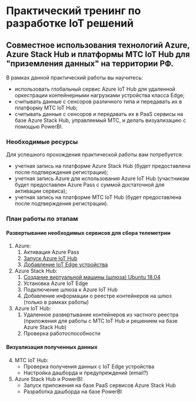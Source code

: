 # Практический тренинг по разработке IoT решений
## Совместное использования технологий Azure, Azure Stack Hub и платформы МТС IoT Hub для "приземления данных" на территории РФ.
В рамках данной практический работы вы научитесь:
- использовать глобальный сервис Azure IoT Hub для удаленной оркестрации контейнерными нагрузками устройства класса Edge;
- считывать данные с сенсоров различного типа и передавать их в платформу МТС IoT Hub;
- считывать данные с сенсоров и передавать их в PaaS сервисы на базе Azure Stack Hub, управляемый МТС, и делать визуализацию с помощью PowerBI.

### Необходимые ресурсы
Для успешного прохождения практической работы вам потребуется:
- учетная запись на платформе Azure Stack Hub (будет предоставлена после подтверждения регистрации);
- учетная запись Azure для использования Azure IoT Hub (участникам будет предоставлен Azure Pass с суммой достаточной для активации сервиса);
- учетная запись на платформе МТС IoT Hub (будет предоставлена после подтверждения регистрации).

### План работы по этапам
#### Развертывание необходимых сервисов для сбора телеметрии
1. Azure:
   1. Активация Azure Pass
   2. [Запуск Azure IoT Hub](https://github.com/dmitriyteteruk/IoT-HOL-MTS-AwaraIT/blob/main/1.2-Setup-Azure-IoT-Hub.md)
   3. [Добавление IoT Edge устройства](https://github.com/dmitriyteteruk/IoT-HOL-MTS-AwaraIT/blob/main/1.3-AddIoT-Edge-Device-To-Azure-IoT-Hub.md)
2. Azure Stack Hub:
   1. [Создание виртуальной машины (шлюза) Ubuntu 18.04](https://github.com/dmitriyteteruk/IoT-HOL-MTS-AwaraIT/blob/main/2.1-Setup-IoT-Edge-Gateway-VM-ASH.md)
   2. Установка Azure IoT Edge
   3. Подключение шлюза к Azure IoT Hub
   4. Добавление информации о реестре контейнеров на шлюз (только в рамках работы)
3. Azure IoT Hub:
   1. Удаленное развертывание контейнеров из частного реестра (приложения для работы с МТС IoT Hub и решением на базе Azure Stack Hub)
   2. Проверка работоспособности
#### Визуализация полученных данных
4. МТС IoT Hub:
    - Проверка получения данных с IoT Edge устройства
    - Настройка дашборда и предупреждений (email?)
5. Azure Stack Hub и PowerBI:
    - Запуск приложения на базе PaaS сервисов Azure Stack Hub
    - Разработка дашборда на базе PowerBI
